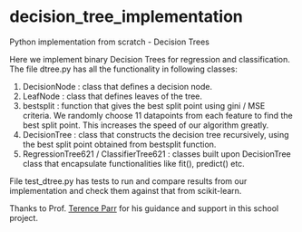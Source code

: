 # decision_tree_implementation
Python implementation from scratch - Decision Trees

Here we implement binary Decision Trees for regression and classification. The file dtree.py has all the functionality in following classes:

1) DecisionNode : class that defines a decision node.
2) LeafNode : class that defines leaves of the tree.
3) bestsplit : function that gives the best split point using gini / MSE criteria. We randomly choose 11 datapoints from each feature to find the best split point. This increases the speed of our algorithm greatly.
4) DecisionTree : class that constructs the decision tree recursively, using the best split point obtained from bestsplit function.
5) RegressionTree621 / ClassifierTree621 : classes built upon DecisionTree class that encapsulate functionalities like fit(), predict() etc.

File test_dtree.py has tests to run and compare results from our implementation and check them against that from scikit-learn.

Thanks to Prof. [Terence Parr](https://github.com/parrt) for his guidance and support in this school project.